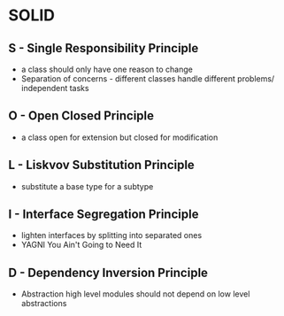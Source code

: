 # SOLID

## S - Single Responsibility Principle

- a class should only have one reason to change
- Separation of concerns - different classes handle different problems/ independent tasks

## O - Open Closed Principle

- a class open for extension but closed for modification

## L - Liskvov Substitution Principle

- substitute a base type for a subtype

## I - Interface Segregation Principle

- lighten interfaces by splitting into separated ones
- YAGNI You Ain't Going to Need It

## D - Dependency Inversion Principle

- Abstraction high level modules should not depend on low level abstractions
